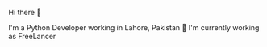 Hi there 👋

I'm a Python Developer working in Lahore, Pakistan
  🏢 I'm currently working as FreeLancer

